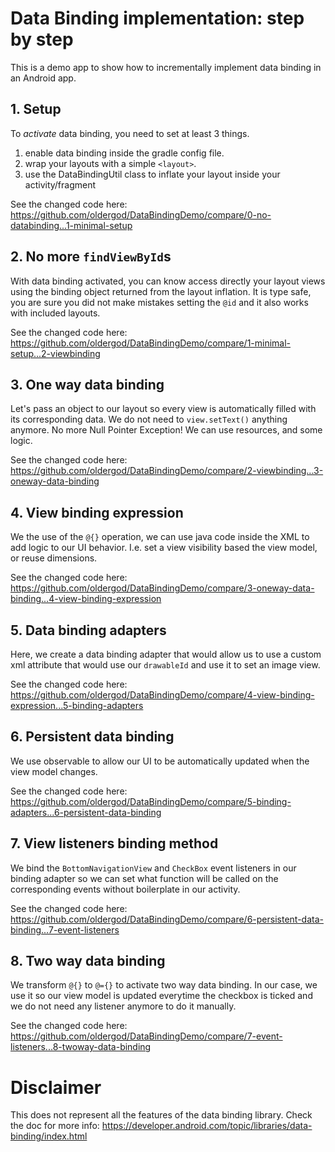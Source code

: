 # Data Binding implementation: step by step

This is a demo app to show how to incrementally implement data binding in an Android app.

## 1. Setup

To _activate_ data binding, you need to set at least 3 things.

 1. enable data binding inside the gradle config file.
 2. wrap your layouts with a simple `<layout>`.
 3. use the DataBindingUtil class to inflate your layout inside your activity/fragment

See the changed code here: https://github.com/oldergod/DataBindingDemo/compare/0-no-databinding...1-minimal-setup

## 2. No more `findViewById`s

With data binding activated, you can know access directly your layout views using the binding object returned from the layout inflation.
It is type safe, you are sure you did not make mistakes setting the `@id` and it also works with included layouts.

See the changed code here: https://github.com/oldergod/DataBindingDemo/compare/1-minimal-setup...2-viewbinding

## 3. One way data binding

Let's pass an object to our layout so every view is automatically filled with its corresponding data. We do not need to `view.setText()` anything anymore.
No more Null Pointer Exception! We can use resources, and some logic.

See the changed code here: https://github.com/oldergod/DataBindingDemo/compare/2-viewbinding...3-oneway-data-binding

## 4. View binding expression

We the use of the `@{}` operation, we can use java code inside the XML to add logic to our UI behavior. I.e. set a view visibility based the view model, or reuse dimensions.

See the changed code here: https://github.com/oldergod/DataBindingDemo/compare/3-oneway-data-binding...4-view-binding-expression

## 5. Data binding adapters

Here, we create a data binding adapter that would allow us to use a custom xml attribute that would use our `drawableId` and use it to set an image view.

See the changed code here: https://github.com/oldergod/DataBindingDemo/compare/4-view-binding-expression...5-binding-adapters

## 6. Persistent data binding

We use observable to allow our UI to be automatically updated when the view model changes.

See the changed code here: https://github.com/oldergod/DataBindingDemo/compare/5-binding-adapters...6-persistent-data-binding

## 7. View listeners binding method

We bind the `BottomNavigationView` and `CheckBox` event listeners in our binding adapter so we can set what function will be called on the corresponding events without boilerplate in our activity.

See the changed code here: https://github.com/oldergod/DataBindingDemo/compare/6-persistent-data-binding...7-event-listeners

## 8. Two way data binding

We transform `@{}` to `@={}` to activate two way data binding. In our case, we use it so our view model is updated everytime the checkbox is ticked and we do not need any listener anymore to do it manually.

See the changed code here: https://github.com/oldergod/DataBindingDemo/compare/7-event-listeners...8-twoway-data-binding

# Disclaimer

This does not represent all the features of the data binding library. Check the doc for more info: https://developer.android.com/topic/libraries/data-binding/index.html